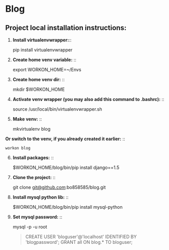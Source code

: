 Blog
====

Project local installation instructions:
----------------------------------------

1. **Install virtualenvwrapper:**::

    pip install virtualenvwrapper

2. **Create home venv variable:**
::

    export WORKON_HOME=~/Envs

3. **Create home venv dir:**
::

    mkdir $WORKON_HOME

4. **Activate venv wrapper (you may also add this command to .bashrc):**
::

    source /usr/local/bin/virtualenvwrapper.sh

5. **Make venv:**
::

    mkvirtualenv blog

**Or switch to the venv, if you already created it earlier:**
::

    workon blog

6. **Install packages:**
::

    $WORKON_HOME/blog/bin/pip install django==1.5

7. **Clone the project:**
::

    git clone git@github.com:bo858585/blog.git

8. **Install mysql python lib:**
::

    $WORKON_HOME/blog/bin/pip install mysql-python

9. **Set mysql password:**
::

    mysql -p -u root
    > CREATE USER 'bloguser'@'localhost' IDENTIFIED BY 'blogpassword';
    > GRANT all ON blog.* TO bloguser;
